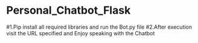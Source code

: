 # Personal_Chatbot_Flask

#1.Pip install all required libraries and run the Bot.py file
#2.After execution visit the URL specified and Enjoy speaking with the Chatbot
